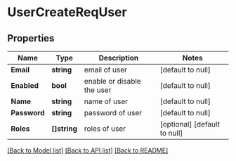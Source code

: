 # UserCreateReqUser

## Properties
Name | Type | Description | Notes
------------ | ------------- | ------------- | -------------
**Email** | **string** | email of user | [default to null]
**Enabled** | **bool** | enable or disable the user | [default to null]
**Name** | **string** | name of user | [default to null]
**Password** | **string** | password of user | [default to null]
**Roles** | **[]string** | roles of user | [optional] [default to null]

[[Back to Model list]](../README.md#documentation-for-models) [[Back to API list]](../README.md#documentation-for-api-endpoints) [[Back to README]](../README.md)



